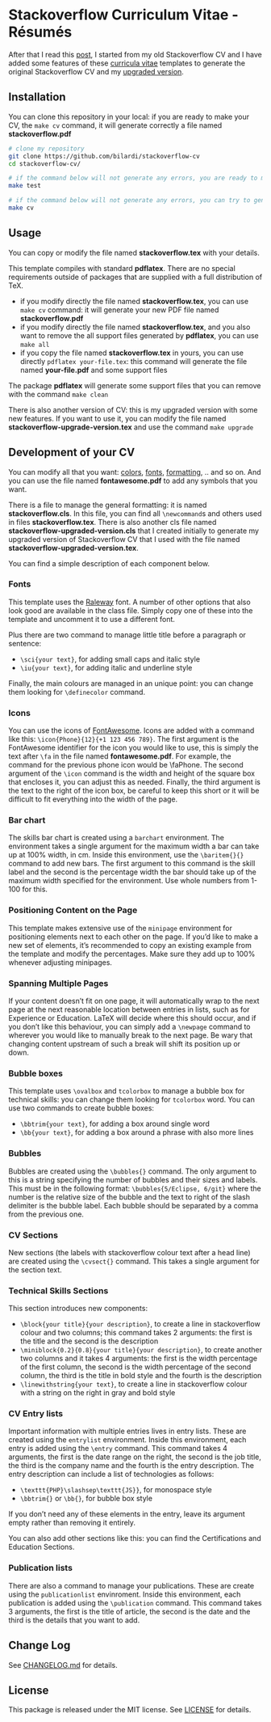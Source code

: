 # Stackoverflow Curriculum Vitae - Résumés

After that I read this [post](https://meta.stackoverflow.com/questions/415293/sunsetting-jobs-developer-story), I started from my old Stackoverflow CV and I have added some features of these [curricula vitae](https://www.latextemplates.com/cat/curricula-vitae) templates to generate the original Stackoverflow CV and my [upgraded version](stackoverflow-upgraded-version.pdf).

## Installation

You can clone this repository in your local: if you are ready to make your CV, the ``make cv`` command, it will generate correctly a file named **stackoverflow.pdf**

```sh
# clone my repository
git clone https://github.com/bilardi/stackoverflow-cv
cd stackoverflow-cv/

# if the command below will not generate any errors, you are ready to make your CV, else before you have to follow the steps suggested
make test 

# if the command below will not generate any errors, you can try to generate my CV for testing
make cv
```

## Usage

You can copy or modify the file named **stackoverflow.tex** with your details.

This template compiles with standard **pdflatex**. There are no special requirements outside of packages that are supplied with a full distribution of TeX.

* if you modify directly the file named **stackoverflow.tex**, you can use ``make cv`` command: it will generate your new PDF file named **stackoverflow.pdf**
* if you modify directly the file named **stackoverflow.tex**, and you also want to remove the all support files generated by **pdflatex**, you can use ``make all``
* if you copy the file named **stackoverflow.tex** in yours, you can use directly ``pdflatex your-file.tex``: this command will generate the file named **your-file.pdf** and some support files

The package **pdflatex** will generate some support files that you can remove with the command ``make clean``

There is also another version of CV: this is my upgraded version with some new features. If you want to use it, you can modify the file named **stackoverflow-upgrade-version.tex** and use the command ``make upgrade``

## Development of your CV

You can modify all that you want: [colors](https://it.overleaf.com/learn/latex/Using_colours_in_LaTeX), [fonts](https://it.overleaf.com/learn/latex/Font_sizes%2C_families%2C_and_styles), [formatting](https://it.overleaf.com/learn/latex/Bold%2C_italics_and_underlining), .. and so on. And you can use the file named **fontawesome.pdf** to add any symbols that you want.

There is a file to manage the general formatting: it is named **stackoverflow.cls**. In this file, you can find all ``\newcommand``s and others used in files **stackoverflow.tex**. There is also another cls file named **stackoverflow-upgraded-version.cls** that I created initially to generate my upgraded version of Stackoverflow CV that I used with the file named **stackoverflow-upgraded-version.tex**.

You can find a simple description of each component below.

### Fonts

This template uses the [Raleway](https://tug.org/FontCatalogue/raleway/) font. A number of other options that also look good are available in the class file. Simply copy one of these into the template and uncomment it to use a different font.

Plus there are two command to manage little title before a paragraph or sentence:

* ``\sci{your text}``, for adding small caps and italic style
* ``\iu{your text}``, for adding italic and underline style

Finally, the main colours are managed in an unique point: you can change them looking for ``\definecolor`` command.

### Icons

You can use the icons of [FontAwesome](https://fontawesome.com/). Icons are added with a command like this: ``\icon{Phone}{12}{+1 123 456 789}``. The first argument is the FontAwesome identifier for the icon you would like to use, this is simply the text after ``\fa`` in the file named **fontawesome.pdf**. For example, the command for the previous phone icon would be \faPhone. The second argument of the ``\icon`` command is the width and height of the square box that encloses it, you can adjust this as needed. Finally, the third argument is the text to the right of the icon box, be careful to keep this short or it will be difficult to fit everything into the width of the page.

### Bar chart

The skills bar chart is created using a ``barchart`` environment. The environment takes a single argument for the maximum width a bar can take up at 100% width, in cm. Inside this environment, use the ``\baritem{}{}`` command to add new bars. The first argument to this command is the skill label and the second is the percentage width the bar should take up of the maximum width specified for the environment. Use whole numbers from 1-100 for this.

### Positioning Content on the Page

This template makes extensive use of the ``minipage`` environment for positioning elements next to each other on the page. If you’d like to make a new set of elements, it’s recommended to copy an existing example from the template and modify the percentages. Make sure they add up to 100% whenever adjusting minipages.

### Spanning Multiple Pages

If your content doesn’t fit on one page, it will automatically wrap to the next page at the next reasonable location between entries in lists, such as for Experience or Education. LaTeX will decide where this should occur, and if you don’t like this behaviour, you can simply add a ``\newpage`` command to wherever you would like to manually break to the next page. Be wary that changing content upstream of such a break will shift its position up or down.

### Bubble boxes

This template uses ``\ovalbox`` and ``tcolorbox`` to manage a bubble box for technical skills: you can change them looking for ``tcolorbox`` word.
You can use two commands to create bubble boxes:

* ``\bbtrim{your text}``, for adding a box around single word
* ``\bb{your text}``, for adding a box around a phrase with also more lines

### Bubbles

Bubbles are created using the ``\bubbles{}`` command. The only argument to this is a string specifying the number of bubbles and their sizes and labels. This must be in the following format: ``\bubbles{5/Eclipse, 6/git}`` where the number is the relative size of the bubble and the text to right of the slash delimiter is the bubble label. Each bubble should be separated by a comma from the previous one.

### CV Sections

New sections (the labels with stackoverflow colour text after a head line) are created using the ``\cvsect{}`` command. This takes a single argument for the section text.

### Technical Skills Sections

This section introduces new components:

* ``\block{your title}{your description}``, to create a line in stackoverflow colour and two columns; this command takes 2 arguments: the first is the title and the second is the description
* ``\miniblock{0.2}{0.8}{your title}{your description}``, to create another two columns and it takes 4 arguments: the first is the width percentage of the first column, the second is the width percentage of the second column, the third is the title in bold style and the fourth is the description
* ``\linewithstring{your text}``, to create a line in stackoverflow colour with a string on the right in gray and bold style 

### CV Entry lists

Important information with multiple entries lives in entry lists. These are created using the ``entrylist`` environment. Inside this environment, each entry is added using the ``\entry`` command. This command takes 4 arguments, the first is the date range on the right, the second is the job title, the third is the company name and the fourth is the entry description. The entry description can include a list of technologies as follows:

* ``\texttt{PHP}\slashsep\texttt{JS}}``, for monospace style
* ``\bbtrim{}`` or ``\bb{}``, for bubble box style

If you don’t need any of these elements in the entry, leave its argument empty rather than removing it entirely.

You can also add other sections like this: you can find the Certifications and Education Sections.

### Publication lists

There are also a command to manage your publications. These are create using the ``publicationlist`` envinroment. Inside this environment, each publication is added using the ``\publication`` command. This command takes 3 arguments, the first is the title of article, the second is the date and the third is the details that you want to add.

## Change Log

See [CHANGELOG.md](CHANGELOG.md) for details.

## License

This package is released under the MIT license. See [LICENSE](LICENSE) for details.